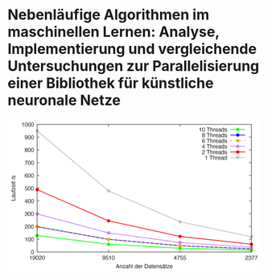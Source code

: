# Nebenläufige Algorithmen im maschinellen Lernen: Analyse, Implementierung und vergleichende Untersuchungen zur Parallelisierung einer Bibliothek für künstliche neuronale Netze
![Results](results/plots/m1pro/comp_all_threads.png)
